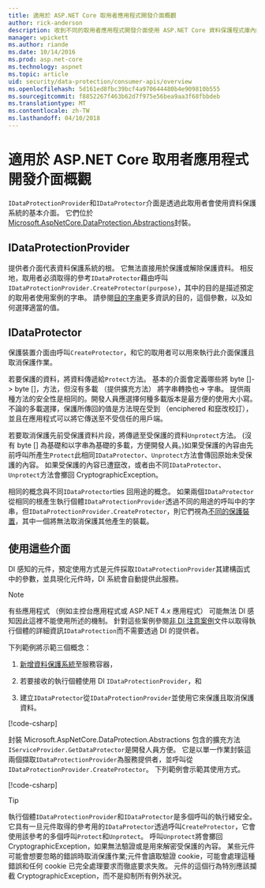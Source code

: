 ```yaml
---
title: 適用於 ASP.NET Core 取用者應用程式開發介面概觀
author: rick-anderson
description: 收到不同的取用者應用程式開發介面使用 ASP.NET Core 資料保護程式庫內的簡短概觀。
manager: wpickett
ms.author: riande
ms.date: 10/14/2016
ms.prod: asp.net-core
ms.technology: aspnet
ms.topic: article
uid: security/data-protection/consumer-apis/overview
ms.openlocfilehash: 5d161ed8fbc39bcf4a970644480b4e909810b555
ms.sourcegitcommit: f8852267f463b62d7f975e56bea9aa3f68fbbdeb
ms.translationtype: MT
ms.contentlocale: zh-TW
ms.lasthandoff: 04/10/2018
---
```

# <a name="consumer-apis-overview-for-aspnet-core"></a>適用於 ASP.NET Core 取用者應用程式開發介面概觀

`IDataProtectionProvider`和`IDataProtector`介面是透過此取用者會使用資料保護系統的基本介面。 它們位於[Microsoft.AspNetCore.DataProtection.Abstractions](https://www.nuget.org/packages/Microsoft.AspNetCore.DataProtection.Abstractions/)封裝。

## <a name="idataprotectionprovider"></a>IDataProtectionProvider

提供者介面代表資料保護系統的根。 它無法直接用於保護或解除保護資料。 相反地，取用者必須取得的參考`IDataProtector`藉由呼叫`IDataProtectionProvider.CreateProtector(purpose)`，其中的目的是描述預定的取用者使用案例的字串。 請參閱[目的字串](xref:security/data-protection/consumer-apis/purpose-strings)更多資訊的目的，這個參數，以及如何選擇適當的值。

## <a name="idataprotector"></a>IDataProtector

保護裝置介面由呼叫`CreateProtector`，和它的取用者可以用來執行此介面保護且取消保護作業。

若要保護的資料，將資料傳遞給`Protect`方法。 基本的介面會定義哪些將 byte []-> byte []，方法，但沒有多載 （提供擴充方法） 將字串轉換也-> 字串。 提供兩種方法的安全性是相同的。開發人員應選擇何種多載版本是最方便的使用大小寫。 不論的多載選擇，保護所傳回的值是方法現在受到 （enciphered 和竄改校訂），並且在應用程式可以將它傳送至不受信任的用戶端。

若要取消保護先前受保護資料片段，將傳遞至受保護的資料`Unprotect`方法。 (沒有 byte [] 為基礎和以字串為基礎的多載，方便開發人員。)如果受保護的內容由先前呼叫所產生`Protect`此相同`IDataProtector`、`Unprotect`方法會傳回原始未受保護的內容。 如果受保護的內容已遭竄改，或者由不同`IDataProtector`、`Unprotect`方法會擲回 CryptographicException。

相同的概念與不同`IDataProtector`ties 回用途的概念。 如果兩個`IDataProtector`從相同的根產生執行個體`IDataProtectionProvider`透過不同的用途的呼叫中的字串，但`IDataProtectionProvider.CreateProtector`，則它們視為[不同的保護裝置](xref:security/data-protection/consumer-apis/purpose-strings)，其中一個將無法取消保護其他產生的裝載。

## <a name="consuming-these-interfaces"></a>使用這些介面

DI 感知的元件，預定使用方式是元件採取`IDataProtectionProvider`其建構函式中的參數，並具現化元件時，DI 系統會自動提供此服務。

> [!NOTE]
> 有些應用程式 （例如主控台應用程式或 ASP.NET 4.x 應用程式） 可能無法 DI 感知因此這裡不能使用所述的機制。 針對這些案例參閱[非 DI 注意案例](xref:security/data-protection/configuration/non-di-scenarios)文件以取得執行個體的詳細資訊`IDataProtection`而不需要透過 DI 的提供者。

下列範例將示範三個概念：

1. [新增資料保護系統](xref:security/data-protection/configuration/overview)至服務容器，

2. 若要接收的執行個體使用 DI `IDataProtectionProvider`，和

3. 建立`IDataProtector`從`IDataProtectionProvider`並使用它來保護且取消保護資料。

[!code-csharp[](../using-data-protection/samples/protectunprotect.cs?highlight=26,34,35,36,37,38,39,40)]

封裝 Microsoft.AspNetCore.DataProtection.Abstractions 包含的擴充方法`IServiceProvider.GetDataProtector`是開發人員方便。 它是以單一作業封裝這兩個擷取`IDataProtectionProvider`為服務提供者，並呼叫從`IDataProtectionProvider.CreateProtector`。 下列範例會示範其使用方式。

[!code-csharp[](./overview/samples/getdataprotector.cs?highlight=15)]

>[!TIP]
> 執行個體`IDataProtectionProvider`和`IDataProtector`是多個呼叫的執行緒安全。 它具有一旦元件取得的參考用的`IDataProtector`透過呼叫`CreateProtector`，它會使用該參考的多個呼叫`Protect`和`Unprotect`。 呼叫`Unprotect`將會擲回 CryptographicException，如果無法驗證或是用來解密受保護的內容。 某些元件可能會想要忽略的錯誤時取消保護作業;元件會讀取驗證 cookie，可能會處理這種錯誤和任何 cookie 已完全處理要求而徹底要求失敗。 元件的這個行為特別應該攔截 CryptographicException，而不是抑制所有例外狀況。
